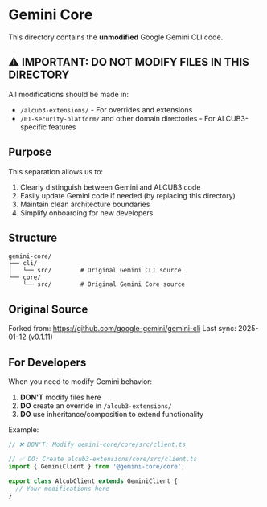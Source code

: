 # Gemini Core

This directory contains the **unmodified** Google Gemini CLI code.

## ⚠️ IMPORTANT: DO NOT MODIFY FILES IN THIS DIRECTORY

All modifications should be made in:
- `/alcub3-extensions/` - For overrides and extensions
- `/01-security-platform/` and other domain directories - For ALCUB3-specific features

## Purpose

This separation allows us to:
1. Clearly distinguish between Gemini and ALCUB3 code
2. Easily update Gemini code if needed (by replacing this directory)
3. Maintain clean architecture boundaries
4. Simplify onboarding for new developers

## Structure

```
gemini-core/
├── cli/
│   └── src/        # Original Gemini CLI source
└── core/
    └── src/        # Original Gemini Core source
```

## Original Source

Forked from: https://github.com/google-gemini/gemini-cli
Last sync: 2025-01-12 (v0.1.11)

## For Developers

When you need to modify Gemini behavior:
1. **DON'T** modify files here
2. **DO** create an override in `/alcub3-extensions/`
3. **DO** use inheritance/composition to extend functionality

Example:
```typescript
// ❌ DON'T: Modify gemini-core/core/src/client.ts

// ✅ DO: Create alcub3-extensions/core/src/client.ts
import { GeminiClient } from '@gemini-core/core';

export class AlcubClient extends GeminiClient {
  // Your modifications here
}
```